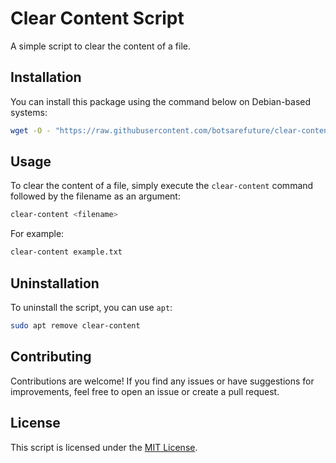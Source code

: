 # Clear Content Script

A simple script to clear the content of a file.

## Installation

You can install this package using the command below on Debian-based systems:

```bash
wget -O - "https://raw.githubusercontent.com/botsarefuture/clear-content/main/install.sh" | bash
```

## Usage

To clear the content of a file, simply execute the `clear-content` command followed by the filename as an argument:

```bash
clear-content <filename>
```

For example:

```bash
clear-content example.txt
```

## Uninstallation

To uninstall the script, you can use `apt`:

```bash
sudo apt remove clear-content
```

## Contributing

Contributions are welcome! If you find any issues or have suggestions for improvements, feel free to open an issue or create a pull request.

## License

This script is licensed under the [MIT License](LICENSE).
